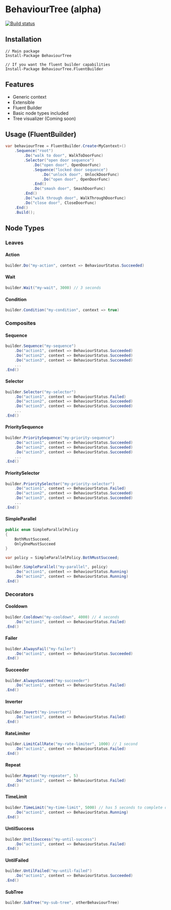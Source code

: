 # BehaviourTree (alpha)

[![Build status](https://ci.appveyor.com/api/projects/status/ad6prnywckev6s4b?svg=true)](https://ci.appveyor.com/api/projects/status/ad6prnywckev6s4b?svg=true)


## Installation
 
```
// Main package
Install-Package BehaviourTree

// If you want the fluent builder capabilities
Install-Package BehaviourTree.FluentBuilder
```

## Features

 - Generic context 
 - Extensible
 - Fluent Builder
 - Basic node types included
 - Tree visualizer (Coming soon)

## Usage (FluentBuilder)

``` cs    
var behaviourTree = FluentBuilder.Create<MyContext>()
    .Sequence("root")
        .Do("walk to door", WalkToDoorFunc)
        .Selector("open door sequence")
            .Do("open door", OpenDoorFunc)
            .Sequence("locked door sequence")
                .Do("unlock door", UnlockDoorFunc)
                .Do("open door", OpenDoorFunc)
            .End()
            .Do("smash door", SmashDoorFunc)
        .End()
        .Do("walk through door", WalkThroughDoorFunc)
        .Do("close door", CloseDoorFunc)
    .End()
    .Build();
```

## Node Types

### Leaves

#### Action
``` cs    
builder.Do("my-action", context => BehaviourStatus.Succeeded)
```

#### Wait
``` cs    
builder.Wait("my-wait", 3000) // 3 seconds
```

#### Condition
``` cs    
builder.Condition("my-condition", context => true)
```

### Composites

#### Sequence
``` cs    
builder.Sequence("my-sequence")
    .Do("action1", context => BehaviourStatus.Succeeded)
    .Do("action2", context => BehaviourStatus.Succeeded)
    .Do("action3", context => BehaviourStatus.Succeeded)
    ...
.End()
```

#### Selector
``` cs    
builder.Selector("my-selector")
    .Do("action1", context => BehaviourStatus.Failed)
    .Do("action2", context => BehaviourStatus.Succeeded)
    .Do("action3", context => BehaviourStatus.Succeeded)
    ...
.End()
```

#### PrioritySequence
``` cs    
builder.PrioritySequence("my-priority-sequence")
    .Do("action1", context => BehaviourStatus.Succeeded)
    .Do("action2", context => BehaviourStatus.Succeeded)
    .Do("action3", context => BehaviourStatus.Succeeded)
    ...
.End()
```

#### PrioritySelector
``` cs    
builder.PrioritySelector("my-priority-selector")
    .Do("action1", context => BehaviourStatus.Failed)
    .Do("action2", context => BehaviourStatus.Succeeded)
    .Do("action3", context => BehaviourStatus.Succeeded)
    ...
.End()
```

#### SimpleParallel
``` cs
public enum SimpleParallelPolicy
{
    BothMustSucceed,
    OnlyOneMustSucceed
}

var policy = SimpleParallelPolicy.BothMustSucceed;

builder.SimpleParallel("my-parallel", policy)
    .Do("action1", context => BehaviourStatus.Running)
    .Do("action2", context => BehaviourStatus.Running)
.End()
```

### Decorators

#### Cooldown
``` cs    
builder.Cooldown("my-cooldown", 4000) // 4 seconds
    .Do("action1", context => BehaviourStatus.Failed)
.End()
```

#### Failer
``` cs    
builder.AlwaysFail("my-failer")
    .Do("action1", context => BehaviourStatus.Succeeded)
.End()
```

#### Succeeder
``` cs    
builder.AlwaysSucceed("my-succeeder")
    .Do("action1", context => BehaviourStatus.Failed)
.End()
```

#### Inverter
``` cs    
builder.Invert("my-inverter")
    .Do("action1", context => BehaviourStatus.Failed)
.End()
```

#### RateLimiter
``` cs    
builder.LimitCallRate("my-rate-limiter", 1000) // 1 second
    .Do("action1", context => BehaviourStatus.Failed)
.End()
```

#### Repeat
``` cs    
builder.Repeat("my-repeater", 5)
    .Do("action1", context => BehaviourStatus.Failed)
.End()
```

#### TimeLimit
``` cs    
builder.TimeLimit("my-time-limit", 5000) // has 5 seconds to complete or will fail
    .Do("action1", context => BehaviourStatus.Running)
.End()
```

#### UntilSuccess
``` cs    
builder.UntilSuccess("my-until-success")
    .Do("action1", context => BehaviourStatus.Failed)
.End()
```

#### UntilFailed
``` cs    
builder.UntilFailed("my-until-failed")
    .Do("action1", context => BehaviourStatus.Succeeded)
.End()
```

#### SubTree
``` cs    
builder.SubTree("my-sub-tree", otherBehaviourTree)
```

